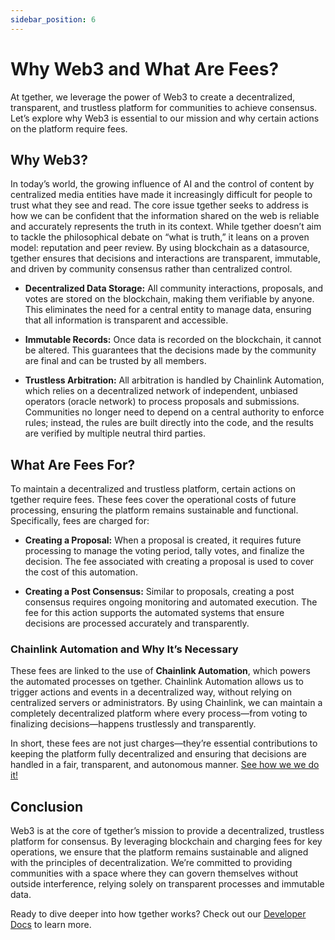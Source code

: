 ```yaml
---
sidebar_position: 6
---
```

# Why Web3 and What Are Fees?

At tgether, we leverage the power of Web3 to create a decentralized, transparent, and trustless platform for communities to achieve consensus. Let’s explore why Web3 is essential to our mission and why certain actions on the platform require fees.

## Why Web3?

In today’s world, the growing influence of AI and the control of content by centralized media entities have made it increasingly difficult for people to trust what they see and read. The core issue tgether seeks to address is how we can be confident that the information shared on the web is reliable and accurately represents the truth in its context. While tgether doesn’t aim to tackle the philosophical debate on “what is truth,” it leans on a proven model: reputation and peer review. By using blockchain as a datasource, tgether ensures that decisions and interactions are transparent, immutable, and driven by community consensus rather than centralized control.

- **Decentralized Data Storage:** All community interactions, proposals, and votes are stored on the blockchain, making them verifiable by anyone. This eliminates the need for a central entity to manage data, ensuring that all information is transparent and accessible.

- **Immutable Records:** Once data is recorded on the blockchain, it cannot be altered. This guarantees that the decisions made by the community are final and can be trusted by all members.

- **Trustless Arbitration:** All arbitration is handled by Chainlink Automation, which relies on a decentralized network of independent, unbiased operators (oracle network) to process proposals and submissions. Communities no longer need to depend on a central authority to enforce rules; instead, the rules are built directly into the code, and the results are verified by multiple neutral third parties.

## What Are Fees For?

To maintain a decentralized and trustless platform, certain actions on tgether require fees. These fees cover the operational costs of future processing, ensuring the platform remains sustainable and functional. Specifically, fees are charged for:

- **Creating a Proposal:** When a proposal is created, it requires future processing to manage the voting period, tally votes, and finalize the decision. The fee associated with creating a proposal is used to cover the cost of this automation.

- **Creating a Post Consensus:** Similar to proposals, creating a post consensus requires ongoing monitoring and automated execution. The fee for this action supports the automated systems that ensure decisions are processed accurately and transparently.

### Chainlink Automation and Why It’s Necessary

These fees are linked to the use of **Chainlink Automation**, which powers the automated processes on tgether. Chainlink Automation allows us to trigger actions and events in a decentralized way, without relying on centralized servers or administrators. By using Chainlink, we can maintain a completely decentralized platform where every process—from voting to finalizing decisions—happens trustlessly and transparently.

In short, these fees are not just charges—they’re essential contributions to keeping the platform fully decentralized and ensuring that decisions are handled in a fair, transparent, and autonomous manner.
[See how we we do it!](/docs/Developer-Docs/chainlink-automation)

## Conclusion

Web3 is at the core of tgether’s mission to provide a decentralized, trustless platform for consensus. By leveraging blockchain and charging fees for key operations, we ensure that the platform remains sustainable and aligned with the principles of decentralization. We’re committed to providing communities with a space where they can govern themselves without outside interference, relying solely on transparent processes and immutable data.

Ready to dive deeper into how tgether works? Check out our [Developer Docs](../Developer-Docs/getting-started.md) to learn more.
